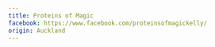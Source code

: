 ```yaml
---
title: Proteins of Magic
facebook: https://www.facebook.com/proteinsofmagickelly/
origin: Auckland
---
```

